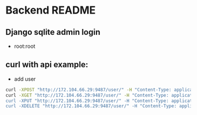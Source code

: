 # Backend README
## Django sqlite admin login 
* root:root
## curl with api example:
* add user
```sh
curl -XPOST "http://172.104.66.29:9487/user/" -H "Content-Type: application/json" -d '{"account":"lala","password":"wuwu","email":"rick20001010@gmail.com"}'
curl -XGET "http://172.104.66.29:9487/user/" -H "Content-Type: application/json" -d '{"account":"lala"}
curl -XPUT "http://172.104.66.29:9487/user/" -H "Content-Type: application/json" -d '{"account":"lala","password":"test"}'
curl -XDELETE "http://172.104.66.29:9487/user/" -H "Content-Type: application/json" -d '{"account":"lala"}' -uroot:root
```
